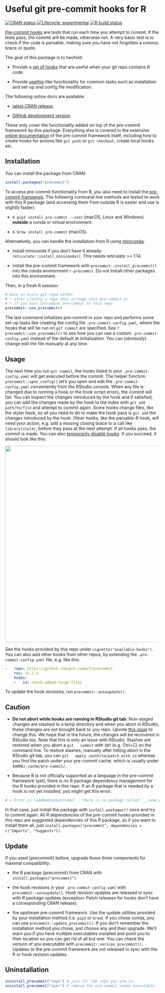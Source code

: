
<!-- README.md is generated from README.Rmd. Please edit that file -->

# Useful git pre-commit hooks for R

<!-- badges: start -->

[![CRAN
status](https://www.r-pkg.org/badges/version/precommit)](https://CRAN.R-project.org/package=precommit)
[![Lifecycle:
experimental](https://img.shields.io/badge/lifecycle-experimental-orange.svg)](https://www.tidyverse.org/lifecycle/#experimental)
[![R build
status](https://github.com/lorenzwalthert/precommit/workflows/R-CMD-check/badge.svg)](https://github.com/lorenzwalthert/precommit/actions)
<!-- badges: end -->

[Pre-commit hooks](https://pre-commit.com) are tests that run each time
you attempt to commit. If the tests pass, the commit will be made,
otherwise not. A very basic test is to check if the code is parsable,
making sure you have not forgotten a comma, brace or quote.

The goal of this package is to twofold:

-   Provide a [set of
    hooks](https://lorenzwalthert.github.io/precommit/articles/available-hooks.html)
    that are useful when your git repo contains R code.

-   Provide [usethis](https://github.com/r-lib/usethis)-like
    functionality for common tasks such as installation and set-up and
    config file modification.

The following online docs are available:

-   [latest CRAN release](https://lorenzwalthert.github.io/precommit/).

-   [GitHub development
    version](https://lorenzwalthert.github.io/precommit/dev/).

These only cover the functionality added on top of the pre-commit
framework by this package. Everything else is covered in the extensive
[online documentation](https://pre-commit.com) of the pre-commit
framework itself, including how to create hooks for actions like
`git push` or `git checkout`, create local hooks etc.

## Installation

You can install the package from CRAN:

``` r
install.packages("precommit")
```

To access pre-commit functionality from R, you also need to install the
[pre-commit framework](https://pre-commit.com). The following command
line methods are tested to work with this R package (and accessing them
from outside R is easier and use is slightly faster):

-   `$ pip3 install pre-commit --user` (macOS, Linux and Windows)
    **outside** a conda or virtual environment.

-   `$ brew install pre-commit` (macOS).

Alternatively, you can handle the installation from R using
[miniconda](https://docs.conda.io/en/latest/miniconda.html):

-   install miniconda if you don’t have it already:
    `reticulate::install_miniconda()`. This needs reticulate &gt;= 1.14.

-   install the pre-commit framework with
    `precommit::install_precommit()` into the conda environment
    `r-precommit`. Do not install other packages into this environment.

Then, in a fresh R session:

``` r
# once in every git repo either
# * after cloning a repo that already uses pre-commit or
# * if you want introduce pre-commit to this repo
precommit::use_precommit()
```

The last command initializes pre-commit in your repo and performs some
set-up tasks like creating the config file `.pre-commit-config.yaml`,
where the hooks that will be run on `git commit` are specified. See
`?precommit::use_precommit()` to see how you can use a custom
`.pre-commit-config.yaml` instead of the default at initialization. You
can (obviously) change edit the file manually at any time.

## Usage

The next time you run `git commit`, the hooks listed in your
`.pre-commit-config.yaml` will get executed before the commit. The
helper function `precommit::open_config()` let’s you open and edit the
`.pre-commit-config.yaml` conveniently from the RStudio console. When
any file is changed due to running a hook or the hook script errors, the
commit will fail. You can inspect the changes introduced by the hook and
if satisfied, you can add the changes made by the hook to the index with
`git add path/to/file` and attempt to commit again. Some hooks change
files, like the styler hook, so all you need to do to make the hook pass
is `git add` the changes introduced by the hook. Other hooks, like the
parsable-R hook, will need your action, e.g. add a missing closing brace
to a call like `library(styler`, before they pass at the next attempt.
If all hooks pass, the commit is made. You can also [temporarily disable
hooks](https://pre-commit.com/#temporarily-disabling-hooks). If you
succeed, it should look like this:

<img src="man/figures/screenshot.png" width="639" />

See the hooks provided by this repo under `vignette("available-hooks")`.
You can also add other hooks from other repos, by extending the
`.pre-commit-config.yaml` file, e.g. like this:

``` yaml
-   repo: https://github.com/pre-commit/precommit
    rev: v1.2.3
    hooks: 
    -   id: check-added-large-files
```

To update the hook revisions, run `precommit::autoupdate()`.

## Caution

-   **Do not abort while hooks are running in RStudio git tab.**
    Non-staged changes are stashed to a temp directory and when you
    abort in RStudio, these changes are not brought back to you repo.
    Upvote [this issue](https://github.com/rstudio/rstudio/issues/6471)
    to change this. We hope that in the future, the changes will be
    recovered in RStudio too. Note that this is only an issue with
    RStudio. Stashes are restored when you abort a `git   commit` with
    `INT` (e.g. Ctrl+C) on the command line. To restore stashes,
    manually after hitting *abort* in the RStudio git tab, you can
    `git   apply /path/to/patch_with_id` whereas you find the patch
    under your pre-commit cache, which is usually under
    `$HOME/.cache/pre-commit/`.

-   Because R is not officially supported as a language in the
    pre-commit framework (yet), there is no R package dependency
    management for the R hooks provided in this repo. If an R package
    that is needed by a hook is not yet installed, you might get this
    error:

``` r
# > Error in loadNamespace(name) : there is no package called ‘__name_of_package__’
```

In that case, just install the package with `install.packages()` once
and try to commit again. All R dependencies of the pre-commit hooks
provided in this repo are suggested dependencies of this R package, so
if you want to install them all, just
`install.packages("precommit", dependencies = c("Imports", "Suggests"))`.

## Update

If you used {precommit} before, upgrade these three components for
maximal compatibility:

-   the R package {precommit} from CRAN with
    `install.packages("precommit")`.

-   the hook revisions in your `.pre-commit-config.yaml` with
    `precommit::autoupdate()`. Hook revision updates are released in
    sync with R package updates (exception: Patch releases for hooks
    don’t have a corresponding CRAN release).

-   the upstream pre-commit framework. Use the update utilities provided
    by your installation method (i.e. `pip3` or `brew`). If you chose
    conda, you can use `precommit::update_precommit()`. If you don’t
    remember the installation method you chose, just choose any and then
    upgrade. We’ll warn you if you have multiple executables installed
    and point you to their location so you can get rid of all but one.
    You can check the version of you executable with
    `precommit::version_precommit()`. Updates to the pre-commit
    framework are not released in sync with the R or hook revision
    updates.

## Uninstallation

``` r
uninstall_precommit("repo") # just for the repo you are in.
uninstall_precommit("user") # remove the pre-commit conda executable.
```
